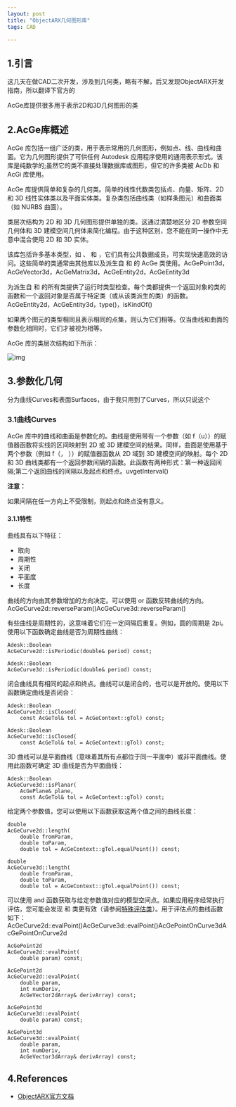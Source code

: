 ```yaml
---
layout: post
title: "ObjectARX几何图形库"
tags: CAD

---
```


## 1.引言

这几天在做CAD二次开发，涉及到几何类，略有不解，后又发现ObjectARX开发指南，所以翻译下官方的

AcGe库提供很多用于表示2D和3D几何图形的类

## 2.AcGe库概述

AcGe 库包括一组广泛的类，用于表示常用的几何图形，例如点、线、曲线和曲面。它为几何图形提供了可供任何 Autodesk 应用程序使用的通用表示形式。该库是纯数学的;虽然它的类不直接处理数据库或图形，但它的许多类被 AcDb 和 AcGi 库使用。

AcGe 库提供简单和复杂的几何类。简单的线性代数类包括点、向量、矩阵、2D 和 3D 线性实体类以及平面实体类。复杂类包括曲线类（如样条图元）和曲面类（如 NURBS 曲面）。

类层次结构为 2D 和 3D 几何图形提供单独的类。这通过清楚地区分 2D 参数空间几何体和 3D 建模空间几何体来简化编程。由于这种区别，您不能在同一操作中无意中混合使用 2D 和 3D 实体。

该库包括许多基本类型，如 、 和 ，它们具有公共数据成员，可实现快速高效的访问。这些简单的类通常由其他库以及派生自 和 的 AcGe 类使用。AcGePoint3d，AcGeVector3d，AcGeMatrix3d，AcGeEntity2d，AcGeEntity3d

为派生自 和 的所有类提供了运行时类型检查。每个类都提供一个返回对象的类的函数和一个返回对象是否属于特定类（或从该类派生的类）的函数。AcGeEntity2d，AcGeEntity3d，type()，isKindOf()

如果两个图元的类型相同且表示相同的点集，则认为它们相等。仅当曲线和曲面的参数化相同时，它们才被视为相等。

AcGe 库的类层次结构如下所示：

![img](https://help.autodesk.com/cloudhelp/2023/CHS/OARXMAC-DevGuide/images/GUID-FAC81CA1-6875-4A76-9DED-4696F43C547C.png)

## 3.参数化几何

分为曲线Curves和表面Surfaces，由于我只用到了Curves，所以只说这个

### 3.1曲线Curves

AcGe 库中的曲线和曲面是参数化的。曲线是使用带有一个参数（如 f（u））的赋值器函数将实线的区间映射到 2D 或 3D 建模空间的结果。同样，曲面是使用基于两个参数（例如 f（， ））的赋值器函数从 2D 域到 3D 建模空间的映射。每个 2D 和 3D 曲线类都有一个返回参数间隔的函数。此函数有两种形式：第一种返回间隔;第二个返回曲线的间隔以及起点和终点。uvgetInterval()

**注意：**

如果间隔在任一方向上不受限制，则起点和终点没有意义。

#### 3.1.1特性

曲线具有以下特征：

- 取向
- 周期性
- 关闭
- 平面度
- 长度

曲线的方向由其参数增加的方向决定。可以使用 or 函数反转曲线的方向。AcGeCurve2d::reverseParam()AcGeCurve3d::reverseParam()

有些曲线是周期性的，这意味着它们在一定间隔后重复。例如，圆的周期是 2pi。使用以下函数确定曲线是否为周期性曲线：

```
Adesk::Boolean
AcGeCurve2d::isPeriodic(double& period) const;
 
Adesk::Boolean
AcGeCurve3d::isPeriodic(double& period) const;
```

闭合曲线具有相同的起点和终点。曲线可以是闭合的，也可以是开放的。使用以下函数确定曲线是否闭合：

```
Adesk::Boolean
AcGeCurve2d::isClosed(
    const AcGeTol& tol = AcGeContext::gTol) const;
 
Adesk::Boolean
AcGeCurve3d::isClosed(
    const AcGeTol& tol = AcGeContext::gTol) const;
```

3D 曲线可以是平面曲线（意味着其所有点都位于同一平面中）或非平面曲线。使用此函数可确定 3D 曲线是否为平面曲线：

```
Adesk::Boolean
AcGeCurve3d::isPlanar(
    AcGePlane& plane, 
    const AcGeTol& tol = AcGeContext::gTol) const;
```

给定两个参数值，您可以使用以下函数获取这两个值之间的曲线长度：

```
double
AcGeCurve2d::length(
    double fromParam, 
    double toParam,
    double tol = AcGeContext::gTol.equalPoint()) const;
 
double
AcGeCurve3d::length(
    double fromParam, 
    double toParam,
    double tol = AcGeContext::gTol.equalPoint()) const;
```

可以使用 and 函数获取与给定参数值对应的模型空间点。如果应用程序经常执行评估，您可能会发现 和 类更有效（请参阅[特殊评估类](https://help.autodesk.com/view/OARXMAC/2023/CHS/?guid=GUID-4B1FA25F-05CF-4BDB-98DA-C85149B735D5#GUID-4B1FA25F-05CF-4BDB-98DA-C85149B735D5__WS4B0506698C46277A1908CA1105A303E554-7FF7)）。用于评估点的曲线函数如下：AcGeCurve2d::evalPoint()AcGeCurve3d::evalPoint()AcGePointOnCurve3dAcGePointOnCurve2d

```
AcGePoint2d
AcGeCurve2d::evalPoint(
    double param) const;
 
AcGePoint2d
AcGeCurve2d::evalPoint(
    double param, 
    int numDeriv,
    AcGeVector2dArray& derivArray) const;
 
AcGePoint3d
AcGeCurve3d::evalPoint(
    double param) const;
 
AcGePoint3d
AcGeCurve3d::evalPoint(
    double param, 
    int numDeriv,
    AcGeVector3dArray& derivArray) const;
```

## 4.References

- [ObjectARX官方文档](https://help.autodesk.com/view/OARXMAC/2023/CHS/?guid=GUID-BCD4C0B3-CCAA-4C10-9ABC-394CF6D52CA5)

